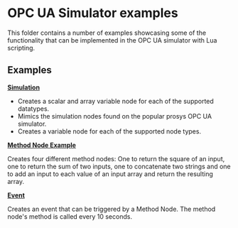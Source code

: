 # OPC UA Simulator examples

This folder contains a number of examples showcasing some of the functionality that can be implemented in the OPC UA simulator with Lua scripting.

## Examples

[**Simulation**](simulation.lua) 

- Creates a scalar and array variable node for each of the supported datatypes.
- Mimics the simulation nodes found on the popular prosys OPC UA simulator.
- Creates a variable node for each of the supported node types. 

[**Method Node Example**](methodnodes.lua) 

Creates four different method nodes: One to return the square of an input, one to return the sum of two inputs, one to concatenate two strings and one to add an input to each value of an input array and return the resulting array.

[**Event**](event.lua) 

Creates an event that can be triggered by a Method Node. The method node's method is called every 10 seconds.

